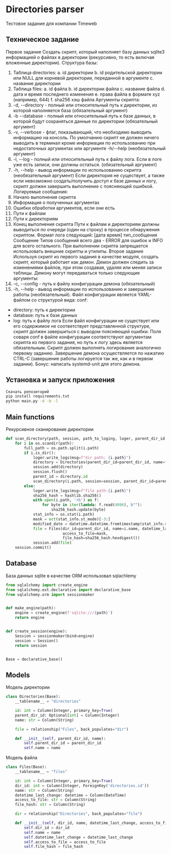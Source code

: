 # Directories parser

Тестовое задание для компании Timeweb
## Техническое задание
Первое задание
Создать скрипт, который наполняет базу данных sqlite3 информацией о файлах в
директории (рекурсивно, то есть включая вложенные директории). Структура базы:
1. Таблица directories:
a. id директории
b. id родительской директории или NULL для корневой директории,
переданной в аргументе
c. название директории
2. Таблица files:
a. id файла
b. id директории файла
c. название файла
d. дата и время последнего изменения
e. права файла в формате xyz (например, 644)
f. sha256 хэш файла
Аргументы скрипта:
1. -d, --directory - полный или относительный путь к директории, из которой
наполняется база (обязательный аргумент)
2. -b --database - полный или относительный путь к базе данных, в которой будут
сохраняться данные по директории (обязательный аргумент)
3. -v, --verbose - флаг, показывающий, что необходимо выводить информацию на
консоль. По умолчанию скрипт не должен ничего выводить в терминал кроме
информации по использованию при недостаточных аргументах или аргументе
-h/--help (необязательный аргумент)
4. -l, --log - полный или относительный путь к файлу лога. Если в логе уже есть
записи, они должны остаться. (обязательный аргумент)
5. -h, --help - вывод информации по использованию скрипта (необязательный
аргумент)
Если директория не существует, а также если невозможно создать/получить доступ к
базе данных и логу, скрипт должен завершить выполнение с поясняющей ошибкой.
Логируемые сообщения:
1. Начало выполнения скрипта
2. Информация о полученных аргументах
3. Ошибки обработки аргументов, если они есть
4. Пути к файлам
5. Пути к директориям
6. Конец выполнения скрипта
Пути к файлам и директориям должны выводиться по очереди (один на строку) в
процессе обнаружения скриптом.
Формат лога следующий:
[дата время] тип_сообщения Сообщение
Типов сообщений всего два - ERROR для ошибок и INFO для всего остального.
При выполнении скрипта запрещается использовать внешние скрипты и утилиты.
Второе задание
Используя скрипт из первого задания в качестве модуля, создать скрипт, который
работает как демон. Демон должен следить за изменениями файлов, при этом
создавая, удаляя или меняя записи таблицы. Демону могут передаваться только
следующие аргументы:
1. -c, --config - путь к файлу конфигурации демона (обязательный)
2. -h, --help - вывод информации по использованию и завершение работы
(необязательный).
Файл конфигурации является YAML-файлом со структурой вида:
conf:
- directory: путь к директории
- database: путь к базе данных
- log: путь к файлу лога
Если файл конфигурации не существует или его содержимое не соответствует
представленной структуре, скрипт должен завершиться с выводом поясняющей
ошибки. Поля соваря conf в файле конфигурации соответствуют аргументам скрипта из
первого задания, но путь к логу здесь является обязательным.
Скрипт должен выполнять логирование аналогично первому заданию.
Завершение демона осуществляется по нажатию CTRL-C (завершение работы
логируется так же, как и в первом задании).
Бонус: написать systemd-unit для этого демона.
## Установка и запуск приложения


```bash
Скачать репозиторий
pip install requirements.txt
python main.py -d -b -l
```

## Main functions
Рекурсивное сканирование директории
```python
def scan_directory(path, session, path_to_loging, loger, parent_dir_id: Optional[int] = None) -> None:
    for i in os.scandir(path):
        full_path = os.path.split(i.path)
        if i.is_dir():
            loger.write_logs(msg=f"dir path: {i.path}")
            directory = Directories(parent_dir_id=parent_dir_id, name=full_path[1])
            session.add(directory)
            session.flush()
            parent_id = directory.id
            scan_directory(i.path, session=session, parent_dir_id=parent_id, path_to_loging=path_to_loging, loger=loger)
        else:
            loger.write_logs(msg=f"file path:{i.path}")
            sha256_hash = hashlib.sha256()
            with open(i.path, 'rb') as f:
                for byte in iter(lambda: f.read(4096), b""):
                    sha256_hash.update(byte)
            stat_info = os.stat(i.path)
            mask = oct(stat_info.st_mode)[-3:]
            modified_date = datetime.datetime.fromtimestamp(stat_info.st_mtime)
            file = Files(dir_id=parent_dir_id, name=i.name, datetime_last_change=modified_date,
                         access_to_file=mask,
                         file_hash=sha256_hash.hexdigest())
            session.add(file)
    session.commit()
```
## Database
База данных sqlite в качестве ORM использовал sqlachlemy
```python
from sqlalchemy import create_engine
from sqlalchemy.ext.declarative import declarative_base
from sqlalchemy.orm import sessionmaker


def make_engine(path):
    engine = create_engine(f'sqlite:///{path}')
    return engine


def create_session(engine):
    Session = sessionmaker(bind=engine)
    session = Session()
    return session


Base = declarative_base()
```

## Models
Модель директории 
```python
class Directories(Base):
    __tablename__ = "directories"

    id: int = Column(Integer, primary_key=True)
    parent_dir_id: Optional[int] = Column(Integer)
    name: str = Column(String)

    file = relationship("Files", back_populates="dir")

    def __init__(self, parent_dir_id, name):
        self.parent_dir_id = parent_dir_id
        self.name = name

```
Модель файла
```python
class Files(Base):
    __tablename__ = "files"

    id: int = Column(Integer, primary_key=True)
    dir_id: int = Column(Integer, ForeignKey('directories.id'))
    name: str = Column(String)
    datetime_last_change: datetime = Column(DateTime)
    access_to_file: str = Column(String)
    file_hash: str = Column(String)

    dir = relationship("Directories", back_populates="file")

    def __init__(self, dir_id, name, datetime_last_change, access_to_file, file_hash):
        self.dir_id = dir_id
        self.name = name
        self.datetime_last_change = datetime_last_change
        self.access_to_file = access_to_file
        self.file_hash = file_hash
```